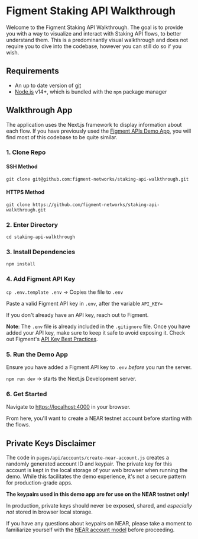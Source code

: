 # Figment Staking API Walkthrough

Welcome to the Figment Staking API Walkthrough. The goal is to provide you with a way to visualize and interact with Staking API flows, to better understand them. This is a predominantly visual walkthrough and does not require you to dive into the codebase, however you can still do so if you wish.

## Requirements

- An up to date version of [git](https://git-scm.com)
- [Node.js](https://nodejs.org/en/) v14+, which is bundled with the `npm` package manager

## Walkthrough App

The application uses the Next.js framework to display information about each flow. If you have previously used the [Figment APIs Demo App](https://github.com/figment-networks/figment-apis-demo-app), you will find most of this codebase to be quite similar.

### 1. Clone Repo

#### SSH Method

`git clone git@github.com:figment-networks/staking-api-walkthrough.git`

#### HTTPS Method

`git clone https://github.com/figment-networks/staking-api-walkthrough.git`

### 2. Enter Directory

`cd staking-api-walkthrough`

### 3. Install Dependencies

`npm install`

### 4. Add Figment API Key

`cp .env.template .env` &rarr; Copies the file to `.env`

Paste a valid Figment API key in `.env`, after the variable `API_KEY=`

If you don't already have an API key, reach out to Figment.

**Note**: The `.env` file is already included in the `.gitignore` file.
Once you have added your API key, make sure to keep it safe to avoid exposing it.
Check out Figment's [API Key Best Practices](https://docs.figment.io/guides/manage-and-secure-api-keys#api-key-best-practices).

### 5. Run the Demo App

Ensure you have added a Figment API key to `.env` _before_ you run the server.

`npm run dev` &rarr; starts the Next.js Development server.

### 6. Get Started

Navigate to [https://localhost:4000](https://localhost:4000) in your browser.

From here, you'll want to create a NEAR testnet account before starting with the flows.

## Private Keys Disclaimer

The code in `pages/api/accounts/create-near-account.js` creates a randomly generated account ID and keypair. The private key for this account is kept in the local storage of your web browser when running the demo. While this facilitates the demo experience, it's not a secure pattern for production-grade apps.

**The keypairs used in this demo app are for use on the NEAR testnet only!**

In production, private keys should never be exposed, shared, and _especially not_ stored in browser local storage.

If you have any questions about keypairs on NEAR, please take a moment to familiarize yourself with the [NEAR account model](https://docs.near.org/concepts/basics/accounts/model) before proceeding.
